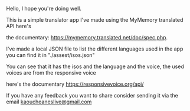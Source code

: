 Hello, I hope you're doing well.

This is a simple translator app I've made using the MyMemory translated API here's

the documentary: https://mymemory.translated.net/doc/spec.php.

I've made a local JSON file to list the different languages used in the app you can find it in "./assest/isos.json" 


You can see that it has the isos and the language and the voice, the used voices are from the responsive voice

here's the documentary https://responsivevoice.org/api/

If you have any feedback you want to share consider sending it via the email kaoucheaneslive@gmail.com
